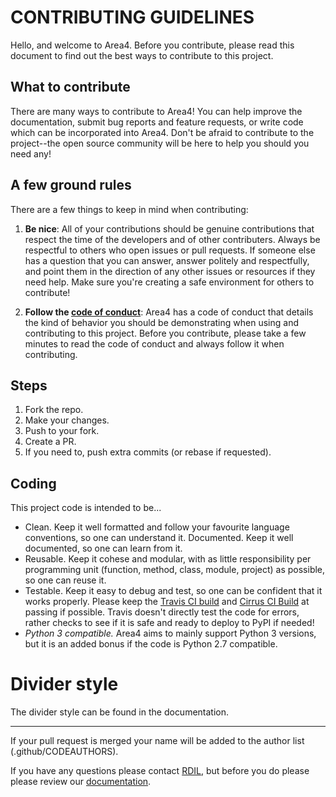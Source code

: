 # CONTRIBUTING GUIDELINES  

Hello, and welcome to Area4.  Before you contribute, please read this document to find out the best ways to contribute to this project.  

## What to contribute  
There are many ways to contribute to Area4! You can help improve the documentation, submit bug reports and feature requests, or write code which can be incorporated into Area4. Don't be afraid to contribute to the project--the open source community will be here to help you should you need any!  

## A few ground rules  

There are a few things to keep in mind when contributing:  

1. **Be nice**: All of your contributions should be genuine contributions that respect the time of the developers and of other contributers. Always be respectful to others who open issues or pull requests. If someone else has a question that you can answer, answer politely and respectfully, and point them in the direction of any other issues or resources if they need help. Make sure you're creating a safe environment for others to contribute!  

2. **Follow the [code of conduct](https://github.com/RDIL/area4/blob/master/CODE_OF_CONDUCT.md)**: Area4 has a code of conduct that details the kind of behavior you should be demonstrating when using and contributing to this project. Before you contribute, please take a few minutes to read the code of conduct and always follow it when contributing.  

## Steps  

1. Fork the repo.  
2. Make your changes. 
3. Push to your fork. 
4. Create a PR. 
5. If you need to, push extra commits (or rebase if requested). 

## Coding

This project code is intended to be...

* Clean. Keep it well formatted and follow your favourite language conventions, so one can understand it.
Documented. Keep it well documented, so one can learn from it.  
* Reusable. Keep it cohese and modular, with as little responsibility per programming unit (function, method, class, module, project) as possible, so one can reuse it.  
* Testable. Keep it easy to debug and test, so one can be confident that it works properly.  Please keep the [Travis CI build](https://travis-ci.com/RDIL/area4) and [Cirrus CI Build](https://cirrus-ci.com/github/RDIL/area4) at passing if possible.  Travis doesn't directly test the code for errors, rather checks to see if it is safe and ready to deploy to PyPI if needed!  
* *Python 3 compatible.*  Area4 aims to mainly support Python 3 versions, but it is an added bonus if the code is Python 2.7 compatible.  

# Divider style  
The divider style can be found in the documentation.  

-------------------  

If your pull request is merged your name will be added to the author list (.github/CODEAUTHORS).  

If you have any questions please contact [RDIL](https://github.com/RDIL), but before you do please please review our [documentation](https://area4.readthedocs.io/en/latest/). 
